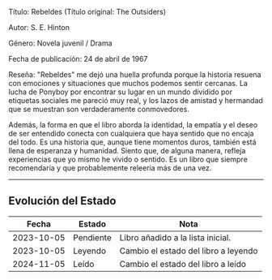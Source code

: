 Título: Rebeldes (Título original: The Outsiders)

Autor: S. E. Hinton

Género: Novela juvenil / Drama

Fecha de publicación: 24 de abril de 1967

Reseña: "Rebeldes" me dejó una huella profunda porque la historia resuena con emociones y situaciones que muchos podemos sentir cercanas. La lucha de Ponyboy por encontrar su lugar en un mundo dividido por etiquetas sociales me pareció muy real, y los lazos de amistad y hermandad que se muestran son verdaderamente conmovedores.

Además, la forma en que el libro aborda la identidad, la empatía y el deseo de ser entendido conecta con cualquiera que haya sentido que no encaja del todo. Es una historia que, aunque tiene momentos duros, también está llena de esperanza y humanidad. Siento que, de alguna manera, refleja experiencias que yo mismo he vivido o sentido. Es un libro que siempre recomendaría y que probablemente releería más de una vez.

---

## Evolución del Estado
| Fecha       | Estado       | Nota                                      |
|-------------|--------------|-------------------------------------------|
| 2023-10-05  | Pendiente    | Libro añadido a la lista inicial.         |          
| 2023-10-05  | Leyendo      | Cambio el estado del libro a leyendo      |
| 2024-11-05  | Leído        | Cambio el estado del libro a leído        |
